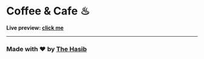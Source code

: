 # Coffee & Cafe ♨

**Live preview: [click me](https://coffee-and-cafe.netlify.app/)**

---

### Made with ❤️ by [The Hasib](https://thehasib.me)
